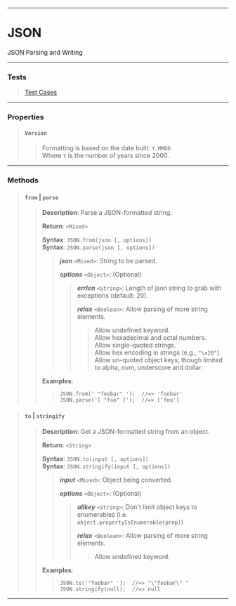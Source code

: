----

# JSON #

JSON Parsing and Writing

----

### Tests ###

> [Test Cases](../test/json.html)  

----

### Properties ###

> #### `Version` ####
>  
> > Formatting is based on the date built: `Y.MMDD`  
> > Where `Y` is the number of years since 2000.  

----

### Methods ###

> #### `from` | `parse` ####
>  
> > **Description**: Parse a JSON-formatted string.  
> >  
> > **Return**: `<Mixed>`  
> >  
> > **Syntax**: `JSON.from(json [, options])`  
> > **Syntax**: `JSON.parse(json [, options])`  
> >  
> > > **_json_** `<Mixed>`: String to be parsed.  
> > >  
> > > **_options_** `<Object>`: (Optional)  
> > >  
> > > > **_errlen_** `<String>`: Length of json string to grab with exceptions (default: 20).  
> > > >  
> > > > **_relax_** `<Boolean>`: Allow parsing of more string elements.  
> > > >  
> > > > > Allow undefined keyword.  
> > > > > Allow hexadecimal and octal numbers.  
> > > > > Allow single-quoted strings.  
> > > > > Allow hex encoding in strings (e.g., `"\x20"`).  
> > > > > Allow un-quoted object keys; though limited to alpha, num, underscore and dollar.  
> >  
> > **Examples**:  
> >  
> > > `JSON.from(' "foobar" ');  //=> 'foobar'`  
> > > `JSON.parse('[ "foo" ]');  //=> ['foo']`  

> #### `to` | `stringify` ####
>  
> > **Description**: Get a JSON-formatted string from an object.  
> >  
> > **Return**: `<String>`  
> >  
> > **Syntax**: `JSON.to(input [, options])`  
> > **Syntax**: `JSON.stringify(input [, options])`  
> >  
> > > **_input_** `<Mixed>`: Object being converted.  
> > >  
> > > **_options_** `<Object>`: (Optional)  
> > >  
> > > > **_allkey_** `<String>`: Don't limit object keys to enumerables (i.e. `object.propertyIsEnumerable(prop)`)  
> > > >  
> > > > **_relax_** `<Boolean>`: Allow parsing of more string elements.  
> > > >  
> > > > > Allow undefined keyword.  
> >  
> > **Examples**:  
> >  
> > > `JSON.to('"foobar" ');  //=> "\"foobar\" "`  
> > > `JSON.stringify(null);  //=> null`  

----

